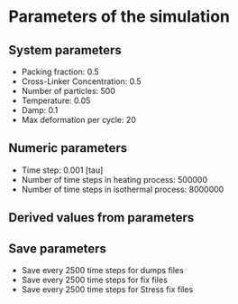 # Parameters of the simulation

## System parameters 

- Packing fraction: 0.5
- Cross-Linker Concentration: 0.5
- Number of particles: 500
- Temperature: 0.05
- Damp: 0.1
- Max deformation per cycle: 20

 ## Numeric parameters 

- Time step: 0.001 [tau]
- Number of time steps in heating process: 500000
- Number of time steps in isothermal process: 8000000

 ## Derived values from parameters 


 ## Save parameters 

- Save every 2500 time steps for dumps files
- Save every 2500 time steps for fix files
- Save every 2500 time steps for Stress fix files
